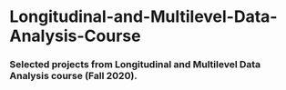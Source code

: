 # Longitudinal-and-Multilevel-Data-Analysis-Course


### Selected projects from Longitudinal and Multilevel Data Analysis course (Fall 2020).
